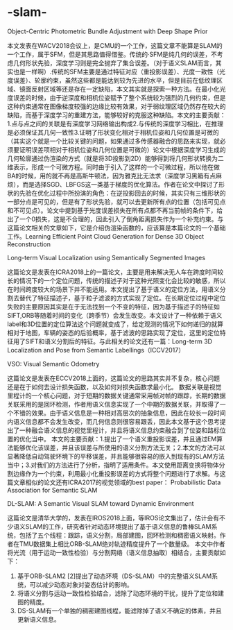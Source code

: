 # -slam-
Object-Centric Photometric Bundle Adjustment with Deep Shape Prior

本文发表在WACV2018会议上，是CMU的一个工作，这篇文章不能算是SLAM的一个工作，属于SFM，但是其思路值得借鉴。传统的·SFM是纯几何的误差，不考虑几何形状先验，深度学习则是完全抛弃了集合误差。（对于语义SLAM而言，其实也是一样啊）.传统的SFM主要是通过特征对应（重投影误差）、光度一致性（光度误差）、轮廓约束，虽然这些都是能达到较为先进的水平，但是目前在低纹理区域、镜面反射区域等还是存在一定缺陷，本文其实就是探索一种方法。在最小化光度误差的时候，由于逆深度和相机位姿赋予了整个系统较为强烈的几何约束，但是这种约束通常在图像梯度较强的边缘比较有效果，对于弱纹理区域仍然存在较大的缺陷，而基于深度学习的重建方法，能够较好的克服这种缺陷。本文的主要贡献：1.点与点之间的关联是有深度学习网络输出构成2.与传统的深度学习相比，在推理是必须保证其几何一致性3.证明了形状变化相对于相机位姿和几何位置是可微的（其实这个就是一个比较关键的问题，如果通过多传感器融合的思路来实现，就必须要证明误差项相对于相机位姿和几何位置是可微的）论文中根据深度学习生成的几何轮廓通过伪渲染的方式（就是将3D投影到2D）能够得到将几何形状转换为二维表示，形成一个可微方程。同时由于引入了这样的一个可微过程，所以他在做BA的时候，用的就不再是高斯牛顿法，因为雅克比无法求（深度学习黑箱有点麻烦），而是选择SGD、LBFGS这一类基于梯度的优化算法。作者在论文中探讨了形状的先验在优化过程中所扮演的角色：在逆投影回去的时候，其实只有三维形状的一部分点是可见的，但是有了形状先验，就可以去更新所有点的位置（包括可见点和不可见点）。论文中提到基于光度误差损失在所有点都不再当前帧的条件下，给出了一个0损失，这是不合理的，因此引入了倒角距离损失作为一个补充约束。与这篇论文相关的文章如下，它是介绍伪渲染函数的，应该算是本篇论文的一个基础工作。Learning Efficient Point Cloud Generation for Dense 3D Object Reconstruction

Long-term Visual Localization using Semantically Segmented Images

这篇论文是发表在ICRA2018上的一篇论文，主要是用来解决无人车在跨度时间较长的情况下的一个定位问题，传统的描述子对于这种光照变化会比较的敏感，所以在时间跨度较大的场景下并不能适用。本文提出了基于语义的定位方法，用语义分割去替代了特征描述子，基于粒子滤波的方式实现了定位。在长期定位过程中定位失败的主要原因其实是在于无法找到一个不变的特征，因为基于描述子的特征如SIFT,ORB等随着时间的变化（跨季节）会发生改变。本文设计了一种依赖于语义label和3D位置的定位算法这个问题就变成了，给定观测的情况下如何递归的就算相对于地图，车辆的姿态的后验概率，基于滤波的思路实现了定位，这里的定位特征用了SIFT和语义分割后的特征。与此相关的论文还有一篇：Long-term 3D Localization and Pose from Semantic Labellings（ICCV2017）

VSO: Visual Semantic Odometry

这篇论文是发表在ECCV2018上面的，这篇论文的思路其实并不复杂，核心问题还是在于如何去设计损失函数，以及如何对损失函数求最小化。
数据关联是视觉里程计的一个核心问题，对于短期的数据关键通常采用帧对帧的跟踪，长期的数据关联采用的是回环检测，作者用语义信息实现了一个中期的数据关联，并取得了一个不错的效果。由于语义信息是一种相对高层次的抽象信息，因此在较长一段时间内语义信息都不会发生改变，而几何信息则很容易跟丢，因此本文基于这个思考提出了一种融合语义信息的视觉里程计，并且将语义信息约束融合到了位姿和路标位置的优化当中。
本文的主要贡献：1.提出了一个语义重投影误差，并且通过EM算法能够优化该误差，并且该误差与所使用的语义分割方法无关；2.本文的方法可以显著降低自动驾驶环境下的平移误差，并且能够很容易的嵌入到现有的SLAM方法当中；3.对我们的方法进行了分析，指明了适用条件。本文使用距离变换将物体分割边缘作为一个约束，利用最小化重投影误差的方式将整个问题进行了求解。与这篇文章相似的论文还有ICRA2017的视觉领域的best paper：
Probabilistic Data Association for Semantic SLAM


DL-SLAM: A Semantic Visual SLAM toward Dynamic Environment

这篇论文是清华大学的，发表在IROS2018上面，等IROS论文集出了，估计会有不少语义SLAM的工作，研究者针对动态环境提出了基于语义信息的鲁棒SLAM系统，包括了五个线程：跟踪，语义分割，局部建图，回环检测和稠密语义映射。作者在TMU数据集上相比ORB-SLAM绝对轨迹精度提升了一个数量级。
本文中作者将光流（用于运动一致性检验）与分割网络（语义信息抽取）相结合，主要贡献如下：
1.	基于ORB-SLAM2 [2]提出了动态环境（DS-SLAM）中的完整语义SLAM系统，可以减少动态对象对姿态估计的影响。
2.	将语义分割与运动一致性检验结合，滤除了动态环境的干扰，提升了定位和建图的精度。
3.	DS-SLAM有一个单独的稠密建图线程，能滤除掉了语义不确定的体素，并且更新语义信息。
